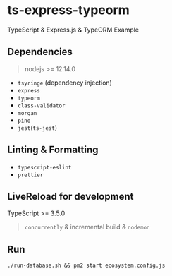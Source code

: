# ts-express-typeorm

TypeScript & Express.js & TypeORM Example

## Dependencies

> nodejs >= 12.14.0

- `tsyringe` (dependency injection)
- `express`
- `typeorm`
- `class-validator`
- `morgan`
- `pino`
- `jest`(`ts-jest`)

## Linting & Formatting

- `typescript-eslint`
- `prettier`

## LiveReload for development

TypeScript >= 3.5.0

> `concurrently` & incremental build & `nodemon`

## Run

`./run-database.sh && pm2 start ecosystem.config.js`
